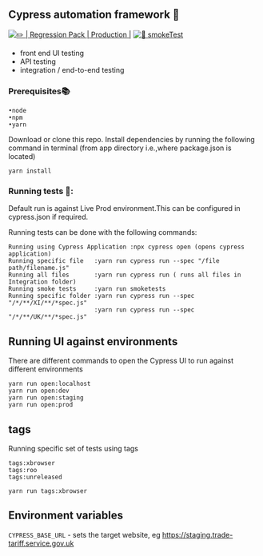 Cypress automation framework 🔧
----------------------------------------

[![ ✏️ | Regression Pack | Production |](https://github.com/trade-tariff/trade-tariff-testing/actions/workflows/regression.yml/badge.svg?branch=main&event=schedule)](https://github.com/trade-tariff/trade-tariff-testing/actions/workflows/regression.yml)
[![ 🚀 smokeTest](https://github.com/trade-tariff/trade-tariff-testing/actions/workflows/smoketestsAll.yml/badge.svg?branch=main&event=workflow_dispatch)](https://github.com/trade-tariff/trade-tariff-testing/actions/workflows/smoketestsAll.yml)

* front end UI testing 
* API testing 
* integration / end-to-end testing 
	
### Prerequisites📚  
```
•node 
•npm
•yarn
```

Download or clone this repo.
Install dependencies by running the following command in terminal (from app directory i.e.,where package.json is located) 

```
yarn install 
```

### Running tests 🧳:
Default run is against Live Prod environment.This can be configured in cypress.json if required.

Running tests can be done with the following commands:

```
Running using Cypress Application :npx cypress open (opens cypress application) 
Running specific file   :yarn run cypress run --spec "/file path/filename.js"
Running all files       :yarn run cypress run ( runs all files in Integration folder)
Running smoke tests     :yarn run smoketests
Running specific folder :yarn run cypress run --spec "/*/**/XI/**/*spec.js"
                        :yarn run cypress run --spec "/*/**/UK/**/*spec.js"
```

## Running UI against environments

There are different commands to open the Cypress UI to run against different environments

```
yarn run open:localhost
yarn run open:dev
yarn run open:staging
yarn run open:prod
```
## tags
Running specific set of tests using tags

```
tags:xbrowser
tags:roo
tags:unreleased

yarn run tags:xbrowser
```

## Environment variables

`CYPRESS_BASE_URL` - sets the target website, eg https://staging.trade-tariff.service.gov.uk

